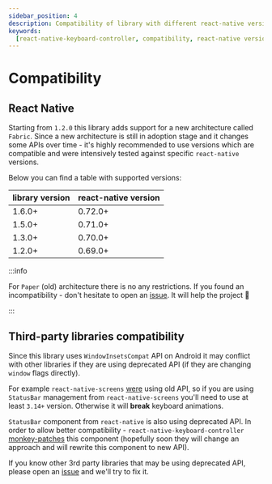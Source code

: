 ```yaml
---
sidebar_position: 4
description: Compatibility of library with different react-native versions and architectures
keywords:
  [react-native-keyboard-controller, compatibility, react-native versions]
---
```


# Compatibility

## React Native

Starting from `1.2.0` this library adds support for a new architecture called `Fabric`. Since a new architecture is still in adoption stage and it changes some APIs over time - it's highly recommended to use versions which are compatible and were intensively tested against specific `react-native` versions.

Below you can find a table with supported versions:

| library version | react-native version |
| --------------- | -------------------- |
| 1.6.0+          | 0.72.0+              |
| 1.5.0+          | 0.71.0+              |
| 1.3.0+          | 0.70.0+              |
| 1.2.0+          | 0.69.0+              |

:::info

For `Paper` (old) architecture there is no any restrictions. If you found an incompatibility - don't hesitate to open an [issue](https://github.com/kirillzyusko/react-native-keyboard-controller/issues/new?assignees=kirillzyusko&labels=bug&template=bug_report.md&title=). It will help the project 🙏

:::

## Third-party libraries compatibility

Since this library uses `WindowInsetsCompat` API on Android it may conflict with other libraries if they are using deprecated API (if they are changing `window` flags directly).

For example `react-native-screens` [were](https://github.com/software-mansion/react-native-screens/pull/1451) using old API, so if you are using `StatusBar` management from `react-native-screens` you'll need to use at least `3.14+` version. Otherwise it will **break** keyboard animations.

`StatusBar` component from `react-native` is also using deprecated API. In order to allow better compatibility - `react-native-keyboard-controller` [monkey-patches](https://github.com/kirillzyusko/react-native-keyboard-controller/pull/30) this component (hopefully soon they will change an approach and will rewrite this component to new API).

If you know other 3rd party libraries that may be using deprecated API, please open an [issue](https://github.com/kirillzyusko/react-native-keyboard-controller/issues/new?assignees=kirillzyusko&labels=bug&template=bug_report.md&title=) and we'll try to fix it.
